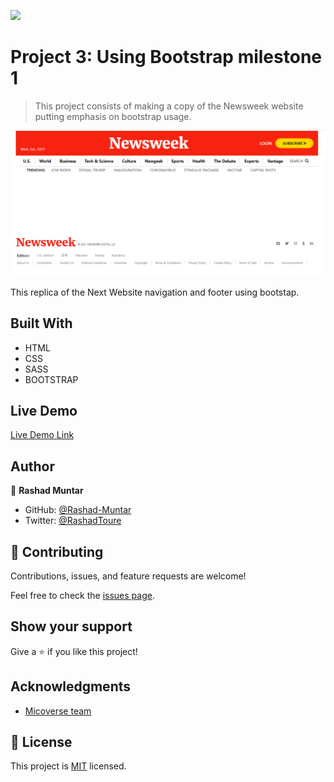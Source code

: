 ![](https://img.shields.io/badge/Microverse-blueviolet)

# Project 3: Using Bootstrap milestone 1

> This project consists of making a copy of the Newsweek website putting emphasis on bootstrap usage.

![screenshot](./assets/images/screenshot.PNG)

This replica of the Next Website navigation and footer using bootstap.

## Built With

- HTML
- CSS
- SASS
- BOOTSTRAP

## Live Demo

[Live Demo Link](https://rashad-muntar.github.io/New-Week-Clone/)


## Author

👤 **Rashad Muntar**

- GitHub: [@Rashad-Muntar](https://github.com/Rashad-Muntar)
- Twitter: [@RashadToure](https://twitter.com/twitterhandle)


## 🤝 Contributing

Contributions, issues, and feature requests are welcome!

Feel free to check the [issues page](issues/).

## Show your support

Give a ⭐️ if you like this project!

## Acknowledgments

- [Micoverse team](https://microverse.pathwright.com/library/new-technical-curriculum/177956/path/step/104246979/)

## 📝 License

This project is [MIT](lic.url) licensed.
